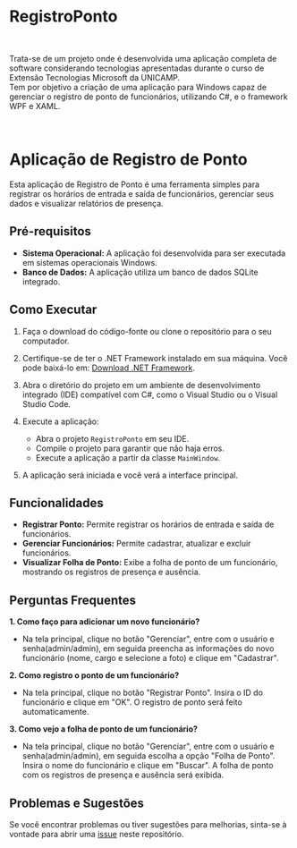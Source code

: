 # RegistroPonto


<br/>

Trata-se de um projeto onde é desenvolvida uma aplicação completa de software considerando tecnologias apresentadas durante o curso de Extensão Tecnologias Microsoft da UNICAMP.
<br/>
Tem por objetivo a criação de uma aplicação para Windows capaz de gerenciar o registro de ponto de funcionários, utilizando C#, e o framework WPF e XAML.

<br/>

# Aplicação de Registro de Ponto

Esta aplicação de Registro de Ponto é uma ferramenta simples para registrar os horários de entrada e saída de funcionários, gerenciar seus dados e visualizar relatórios de presença.

## Pré-requisitos

- **Sistema Operacional:** A aplicação foi desenvolvida para ser executada em sistemas operacionais Windows.
- **Banco de Dados:** A aplicação utiliza um banco de dados SQLite integrado.

## Como Executar

1. Faça o download do código-fonte ou clone o repositório para o seu computador.

2. Certifique-se de ter o .NET Framework instalado em sua máquina. Você pode baixá-lo em: [Download .NET Framework](https://dotnet.microsoft.com/download/dotnet-framework).

3. Abra o diretório do projeto em um ambiente de desenvolvimento integrado (IDE) compatível com C#, como o Visual Studio ou o Visual Studio Code.

4. Execute a aplicação:

   - Abra o projeto `RegistroPonto` em seu IDE.
   - Compile o projeto para garantir que não haja erros.
   - Execute a aplicação a partir da classe `MainWindow`.

5. A aplicação será iniciada e você verá a interface principal.

## Funcionalidades

- **Registrar Ponto:** Permite registrar os horários de entrada e saída de funcionários.
- **Gerenciar Funcionários:** Permite cadastrar, atualizar e excluir funcionários.
- **Visualizar Folha de Ponto:** Exibe a folha de ponto de um funcionário, mostrando os registros de presença e ausência.

## Perguntas Frequentes

**1. Como faço para adicionar um novo funcionário?**
   - Na tela principal, clique no botão "Gerenciar", entre com o usuário e senha(admin/admin), em seguida preencha as informações do novo funcionário (nome, cargo e selecione a foto) e clique em "Cadastrar".

**2. Como registro o ponto de um funcionário?**
   - Na tela principal, clique no botão "Registrar Ponto". Insira o ID do funcionário e clique em "OK". O registro de ponto será feito automaticamente.

**3. Como vejo a folha de ponto de um funcionário?**
   - Na tela principal, clique no botão "Gerenciar", entre com o usuário e senha(admin/admin), em seguida escolha a opção "Folha de Ponto". Insira o nome do funcionário e clique em "Buscar". A folha de ponto com os registros de presença e ausência será exibida.

## Problemas e Sugestões

Se você encontrar problemas ou tiver sugestões para melhorias, sinta-se à vontade para abrir uma [issue](https://github.com/seu-usuario/seu-repositorio/issues) neste repositório.



